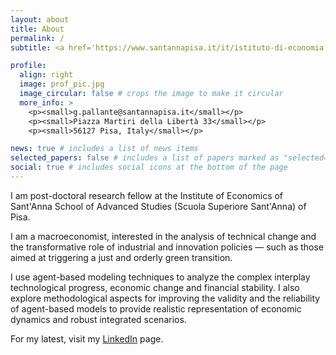```yaml
---
layout: about
title: About
permalink: /
subtitle: <a href='https://www.santannapisa.it/it/istituto-di-economia'>Institute of Economics and l'EmBEDS - Scuola Superiore Sant'Anna</a>.

profile:
  align: right
  image: prof_pic.jpg
  image_circular: false # crops the image to make it circular
  more_info: >
    <p><small>g.pallante@santannapisa.it</small></p>
    <p><small>Piazza Martiri della Libertà 33</small></p>
    <p><small>56127 Pisa, Italy</small></p>

news: true # includes a list of news items
selected_papers: false # includes a list of papers marked as "selected={true}"
social: true # includes social icons at the bottom of the page
---
```


I am post-doctoral research fellow at the Institute of Economics of Sant'Anna School of Advanced Studies (Scuola Superiore Sant'Anna) of Pisa.

I am a macroeconomist, interested in the analysis of technical change and the transformative role of industrial and innovation policies — such as those aimed at triggering a just and orderly green transition.

I use agent-based modeling techniques to analyze the complex interplay technological progress, economic change and financial stability. I also explore methodological aspects for improving the validity and the reliability of agent-based models to provide realistic representation of economic dynamics and robust integrated scenarios.

For my latest, visit my <i class="fa-brands fa-linkedin"></i> [LinkedIn](https://www.linkedin.com/in/gianluca-pallante-399a9788/) page.
